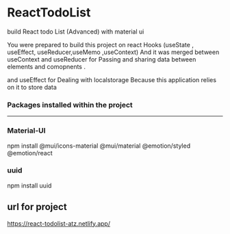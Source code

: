 # ReactTodoList

build React todo List (Advanced) with material ui

You were prepared to build this project on react Hooks (useState , useEffect, useReducer,useMemo ,useContext) And it was merged between useContext and useReducer for Passing and sharing data between elements and comopnents .

and useEffect for Dealing with localstorage Because this application relies on it to store data

### Packages installed within the project

---

### Material-UI

npm install @mui/icons-material @mui/material @emotion/styled @emotion/react

### uuid

npm install uuid

## url for project

https://react-todolist-atz.netlify.app/
